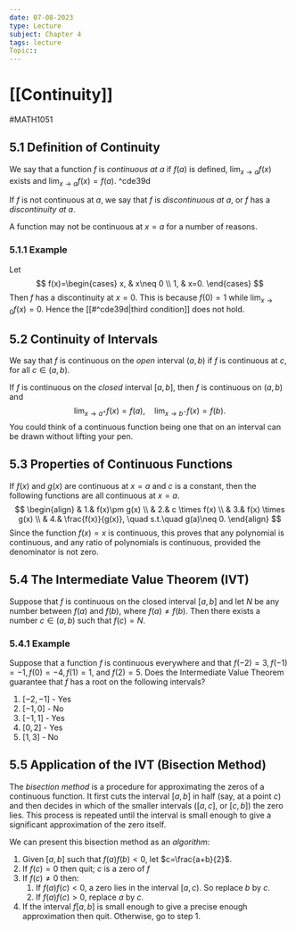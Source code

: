 ```yaml
---
date: 07-08-2023
type: Lecture
subject: Chapter 4
tags: lecture
Topic:: 
---
```

# [[Continuity]]
#MATH1051 
## 5.1 Definition of Continuity
We say that a function $f$ is *continuous at* $a$ if $f(a)$ is defined, $\lim_{ x \to a }f(x)$ exists and $\lim_{ x \to a }f(x)=f(a)$. ^cde39d

If $f$ is not continuous at $a$, we say that $f$ is *discontinuous at* $a$, or $f$ has a *discontinuity at* $a$.

A function may not be continuous at $x=a$ for a number of reasons.

### 5.1.1 Example

Let
$$
f(x)=\begin{cases}
x, & x\neq 0  \\
1, & x=0. 
\end{cases}
$$
Then $f$ has a discontinuity at $x=0$. This is because $f(0)=1$ while $\lim_{ x \to 0 }f(x)=0$. Hence the [[#^cde39d|third condition]] does not hold.

## 5.2 Continuity of Intervals

We say that $f$ is continuous on the *open* interval $(a,b)$ if $f$ is continuous at $c$, for all $c \in (a,b)$.

If $f$ is continuous on the *closed* interval $[a,b]$, then $f$ is continuous on $(a,b)$ and 
$$
\lim_{ x \to a^+ } f(x)=f(a), \quad \lim_{ x \to b^- } f(x)=f(b).
$$
You could think of a continuous function being one that on an interval can be drawn without lifting your pen.

## 5.3 Properties of Continuous Functions

If $f(x)$ and $g(x)$ are continuous at $x=a$ and $c$ is a constant, then the following functions are all continuous at $x=a$.
$$
\begin{align}
  & 1.& f(x)\pm g(x) \\
  & 2.& c \times f(x) \\
  & 3.& f(x) \times g(x) \\
  & 4.& \frac{f(x)}{g(x)}, \quad s.t.\quad g(a)\neq 0.
\end{align}
$$
Since the function $f(x)=x$ is continuous, this proves that any polynomial is continuous, and any ratio of polynomials is continuous, provided the denominator is not zero.

## 5.4 The Intermediate Value Theorem (IVT)

Suppose that $f$ is continuous on the closed interval $[a,b]$ and let $N$ be any number between $f(a)$ and $f(b)$, where $f(a)\neq f(b)$. Then there exists a number $c \in (a,b)$ such that $f(c)=N$.

### 5.4.1 Example

Suppose that a function $f$ is continuous everywhere and that $f(-2)=3,f(-1)=-1,f(0)=-4,f(1)=1$, and $f(2)=5$. Does the Intermediate Value Theorem guarantee that $f$ has a root on the following intervals?
1. $[-2,-1]$ - Yes
2. $[-1,0]$ - No
3. $[-1,1]$ - Yes
4. $[0,2]$ - Yes
5. $[1,3]$ - No

## 5.5 Application of the IVT (Bisection Method)
The *bisection method* is a procedure for approximating the zeros of a continuous function. It first cuts the interval $[a,b]$ in half (say, at a point $c$) and then decides in which of the smaller intervals ($[a,c]$, or $[c,b]$) the zero lies. This process is repeated until the interval is small enough to give a significant approximation of the zero itself.

We can present this bisection method as an *algorithm*:

1. Given $[a,b]$ such that $f(a)f(b)<0$, let $c=\frac{a+b}{2}$.
2. If $f(c)=0$ then quit; $c$ is a zero of $f$
3. If $f(c)\neq 0$ then:
	1. If $f(a)f(c)<0$, a zero lies in the interval $[a,c)$. So replace $b$ by $c$.
	2. If $f(a)f(c)>0$, replace $a$ by $c$.
4. If the interval $f[a,b]$ is small enough to give a precise enough approximation then quit. Otherwise, go to step 1.
